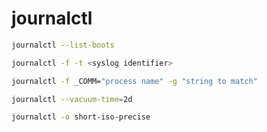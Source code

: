 journalctl
==========

```sh
journalctl --list-boots
```

```sh
journalctl -f -t <syslog identifier>
```

```sh
journalctl -f _COMM="process name" -g "string to match"
```

```sh
journalctl --vacuum-time=2d
```

```sh
journalctl -o short-iso-precise
```
